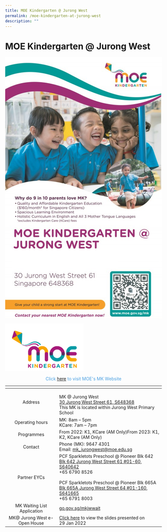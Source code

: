 ```yaml
---
title: MOE Kindergarten @ Jurong West
permalink: /moe-kindergarten-at-jurong-west
description: ""
---
```

# MOE Kindergarten @ Jurong West
![](/images/Moe%20kindergarten@Jurong%20west/MK.jpg)

<img src="/images/Moe%20kindergarten@Jurong%20west/MOE%20Kindergarten%20Logo.jpg"
     style="width:50%" class = "center">

<p style = "text-align: center; color: #4a9fe0"> Click <a href="https://moe.gov.sg/preschool/moe-kindergarten/" target = "_blank">here</a> to visit MOE's MK Website


<table>
<thead>
  <tr>
    <th></th>
    <th></th>
  </tr>
</thead>
<tbody>
  <tr>
    <td style="text-align: center;">Address</td>
    <td><br>MK @ Jurong West<br><a href="https://www.google.com/maps/place/30%20Jurong%20West%20Street%2061" target ="_blank">30 Jurong West Street 61, S648368</a><br>This MK is located within Jurong West Primary School</td>
  </tr>
  <tr>
    <td style="text-align: center;">Operating hours</td>
    <td>MK: 8am – 5pm<br>KCare: 7am – 7pm</td>
  </tr>
  <tr>
    <td style="text-align: center;">Programmes </td>
    <td>From 2022: K1, KCare (AM Only)From 2023: K1, K2, KCare (AM Only)</td>
  </tr>
  <tr>
    <td style="text-align: center;"> Contact</td>
    <td>Phone (MK): 9647 4301<br>Email: <a href="mailto:mk_jurongwest@moe.edu.sg">mk_jurongwest@moe.edu.sg</a>   </td>
  </tr>
  <tr>
    <td style="text-align: center;"> Partner EYCs</td>
    <td>PCF Sparkletots Preschool @ Pioneer Blk 642<br><a href="https://www.google.com/maps/place/Blk%20642%20Jurong%20West%20Street%2061%20#01-60,%20S640642" target ="_blank">Blk 642 Jurong West Street 61 #01-60, S640642</a><br>+65 6790 8526 <br><br>PCF Sparkletots Preschool @ Pioneer Blk 665A<br><a href="https://www.google.com/maps/place/Blk%20665A%20Jurong%20West%20Street%2064%20#01-160,%20S641665" target ="_blank">Blk 665A Jurong West Street 64 #01-160, S641665</a><br>+65 6791 8003</td>
  </tr>
  <tr>
    <td style="text-align: center;">MK Waiting List Application </td>
    <td><a href="http://go.gov.sg/mkjwwait" target ="_blank">go.gov.sg/mkjwwait </a></td>
  </tr>
  <tr>
    <td style="text-align: center;"> MK@ Jurong West e-Open House</td>
    <td><a href="https://jurongwestpri.moe.edu.sg/qql/slot/u363/2022/MKJW%20OPEN%20HOUSE%202022.pdf" target ="_blank">Click here</a> to view the slides presented on<br>29 Jan 2022</td>
  </tr>
</tbody>
</table>